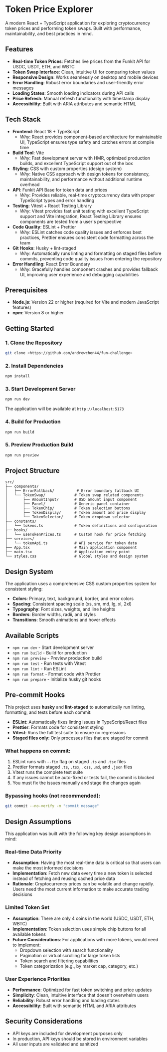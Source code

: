 # Token Price Explorer

A modern React + TypeScript application for exploring cryptocurrency token prices and performing token swaps. Built with performance, maintainability, and best practices in mind.

## Features

- **Real-time Token Prices**: Fetches live prices from the Funkit API for USDC, USDT, ETH, and WBTC
- **Token Swap Interface**: Clean, intuitive UI for comparing token values
- **Responsive Design**: Works seamlessly on desktop and mobile devices
- **Error Handling**: Robust error boundaries and user-friendly error messages
- **Loading States**: Smooth loading indicators during API calls
- **Price Refresh**: Manual refresh functionality with timestamp display
- **Accessibility**: Built with ARIA attributes and semantic HTML

## Tech Stack

- **Frontend**: React 18 + TypeScript
  - _Why_: React provides component-based architecture for maintainable UI, TypeScript ensures type safety and catches errors at compile time
- **Build Tool**: Vite
  - _Why_: Fast development server with HMR, optimized production builds, and excellent TypeScript support out of the box
- **Styling**: CSS with custom properties (design system)
  - _Why_: Native CSS approach with design tokens for consistency, maintainability, and performance without additional runtime overhead
- **API**: Funkit API Base for token data and prices
  - _Why_: Provides reliable, real-time cryptocurrency data with proper TypeScript types and error handling
- **Testing**: Vitest + React Testing Library
  - _Why_: Vitest provides fast unit testing with excellent TypeScript support and Vite integration, React Testing Library ensures components are tested from a user's perspective
- **Code Quality**: ESLint + Prettier
  - _Why_: ESLint catches code quality issues and enforces best practices, Prettier ensures consistent code formatting across the team
- **Git Hooks**: Husky + lint-staged
  - _Why_: Automatically runs linting and formatting on staged files before commits, preventing code quality issues from entering the repository
- **Error Handling**: React Error Boundary
  - _Why_: Gracefully handles component crashes and provides fallback UI, improving user experience and debugging capabilities

## Prerequisites

- **Node.js**: Version 22 or higher (required for Vite and modern JavaScript features)
- **npm**: Version 8 or higher

## Getting Started

### 1. Clone the Repository

```bash
git clone <https://github.com/andrewchen44/fun-challenge>
```

### 2. Install Dependencies

```bash
npm install
```

### 3. Start Development Server

```bash
npm run dev
```

The application will be available at `http://localhost:5173`

### 4. Build for Production

```bash
npm run build
```

### 5. Preview Production Build

```bash
npm run preview
```

## Project Structure

```
src/
├── components/
│   ├── ErrorFallback/          # Error boundary fallback UI
│   └── TokenSwap/             # Token swap related components
│       ├── AmountInput/       # USD amount input component
│       ├── Panel/             # Generic panel container
│       ├── TokenChip/         # Token selection buttons
│       ├── TokenDisplay/      # Token amount and price display
│       └── TokenSelector/     # Token dropdown selector
├── constants/
│   └── tokens.ts              # Token definitions and configuration
├── hooks/
│   └── useTokenPrices.ts      # Custom hook for price fetching
├── services/
│   └── tokenApi.ts            # API service for token data
├── App.tsx                    # Main application component
├── main.tsx                   # Application entry point
└── styles.css                 # Global styles and design system
```

## Design System

The application uses a comprehensive CSS custom properties system for consistent styling:

- **Colors**: Primary, text, background, border, and error colors
- **Spacing**: Consistent spacing scale (xs, sm, md, lg, xl, 2xl)
- **Typography**: Font sizes, weights, and line heights
- **Borders**: Border widths, radii, and styles
- **Transitions**: Smooth animations and hover effects

## Available Scripts

- `npm run dev` - Start development server
- `npm run build` - Build for production
- `npm run preview` - Preview production build
- `npm run test` - Run tests with Vitest
- `npm run lint` - Run ESLint
- `npm run format` - Format code with Prettier
- `npm run prepare` - Initialize husky git hooks

## Pre-commit Hooks

This project uses **husky** and **lint-staged** to automatically run linting, formatting, and tests before each commit:

- **ESLint**: Automatically fixes linting issues in TypeScript/React files
- **Prettier**: Formats code for consistent styling
- **Vitest**: Runs the full test suite to ensure no regressions
- **Staged files only**: Only processes files that are staged for commit

### What happens on commit:

1. ESLint runs with `--fix` flag on staged `.ts` and `.tsx` files
2. Prettier formats staged `.ts`, `.tsx`, `.css`, `.md`, and `.json` files
3. Vitest runs the complete test suite
4. If any issues cannot be auto-fixed or tests fail, the commit is blocked
5. You must fix the issues manually and stage the changes again

### Bypassing hooks (not recommended):

```bash
git commit --no-verify -m "commit message"
```

## Design Assumptions

This application was built with the following key design assumptions in mind:

### Real-time Data Priority

- **Assumption**: Having the most real-time data is critical so that users can make the most informed decisions
- **Implementation**: Fetch new data every time a new token is selected instead of fetching and reusing cached price data
- **Rationale**: Cryptocurrency prices can be volatile and change rapidly. Users need the most current information to make accurate trading decisions

### Limited Token Set

- **Assumption**: There are only 4 coins in the world (USDC, USDT, ETH, WBTC)
- **Implementation**: Token selection uses simple chip buttons for all available tokens
- **Future Considerations**: For applications with more tokens, would need to implement:
  - Dropdown selection with search functionality
  - Pagination or virtual scrolling for large token lists
  - Token search and filtering capabilities
  - Token categorization (e.g., by market cap, category, etc.)

### User Experience Priorities

- **Performance**: Optimized for fast token switching and price updates
- **Simplicity**: Clean, intuitive interface that doesn't overwhelm users
- **Reliability**: Robust error handling and loading states
- **Accessibility**: Built with semantic HTML and ARIA attributes

## Security Considerations

- API keys are included for development purposes only
- In production, API keys should be stored in environment variables
- All user inputs are validated and sanitized
